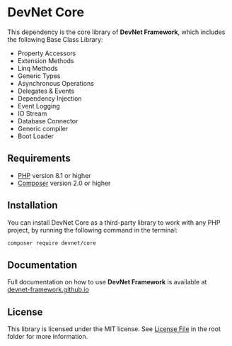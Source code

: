 # DevNet Core
This dependency is the core library of **DevNet Framework**, which includes the following Base Class Library:

- Property Accessors
- Extension Methods
- Linq Methods
- Generic Types
- Asynchronous Operations
- Delegates & Events
- Dependency Injection
- Event Logging
- IO Stream
- Database Connector
- Generic compiler
- Boot Loader

## Requirements
- [PHP](https://www.php.net/) version 8.1 or higher
- [Composer](https://getcomposer.org/) version 2.0 or higher

## Installation
You can install DevNet Core as a third-party library to work with any PHP project, by running the following command in the terminal:

```bash
composer require devnet/core
```

## Documentation
Full documentation on how to use **DevNet Framework** is available at [devnet-framework.github.io](https://devnet-framework.github.io)

## License
This library is licensed under the MIT license. See [License File](https://github.com/DevNet-Framework/core/blob/master/LICENSE) in the root folder for more information.
